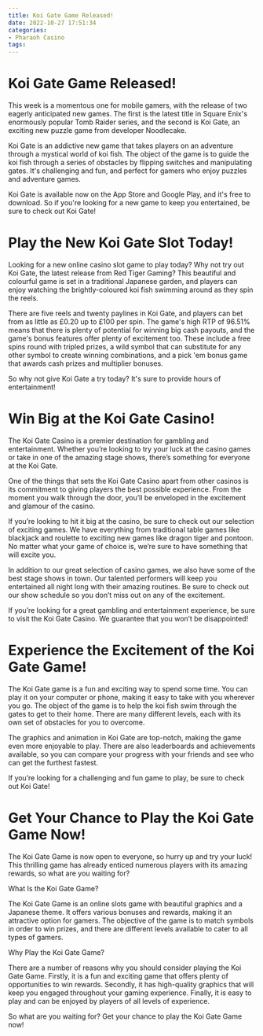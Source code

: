 ```yaml
---
title: Koi Gate Game Released!
date: 2022-10-27 17:51:34
categories:
- Pharaoh Casino
tags:
---
```



#  Koi Gate Game Released!

This week is a momentous one for mobile gamers, with the release of two eagerly anticipated new games. The first is the latest title in Square Enix's enormously popular Tomb Raider series, and the second is Koi Gate, an exciting new puzzle game from developer Noodlecake.

Koi Gate is an addictive new game that takes players on an adventure through a mystical world of koi fish. The object of the game is to guide the koi fish through a series of obstacles by flipping switches and manipulating gates. It's challenging and fun, and perfect for gamers who enjoy puzzles and adventure games.

Koi Gate is available now on the App Store and Google Play, and it's free to download. So if you're looking for a new game to keep you entertained, be sure to check out Koi Gate!

#  Play the New Koi Gate Slot Today!

Looking for a new online casino slot game to play today? Why not try out Koi Gate, the latest release from Red Tiger Gaming? This beautiful and colourful game is set in a traditional Japanese garden, and players can enjoy watching the brightly-coloured koi fish swimming around as they spin the reels.

There are five reels and twenty paylines in Koi Gate, and players can bet from as little as £0.20 up to £100 per spin. The game's high RTP of 96.51% means that there is plenty of potential for winning big cash payouts, and the game's bonus features offer plenty of excitement too. These include a free spins round with tripled prizes, a wild symbol that can substitute for any other symbol to create winning combinations, and a pick 'em bonus game that awards cash prizes and multiplier bonuses.

So why not give Koi Gate a try today? It's sure to provide hours of entertainment!

#  Win Big at the Koi Gate Casino!

The Koi Gate Casino is a premier destination for gambling and entertainment. Whether you’re looking to try your luck at the casino games or take in one of the amazing stage shows, there’s something for everyone at the Koi Gate.

One of the things that sets the Koi Gate Casino apart from other casinos is its commitment to giving players the best possible experience. From the moment you walk through the door, you’ll be enveloped in the excitement and glamour of the casino.

If you’re looking to hit it big at the casino, be sure to check out our selection of exciting games. We have everything from traditional table games like blackjack and roulette to exciting new games like dragon tiger and pontoon. No matter what your game of choice is, we’re sure to have something that will excite you.

In addition to our great selection of casino games, we also have some of the best stage shows in town. Our talented performers will keep you entertained all night long with their amazing routines. Be sure to check out our show schedule so you don’t miss out on any of the excitement.

If you’re looking for a great gambling and entertainment experience, be sure to visit the Koi Gate Casino. We guarantee that you won’t be disappointed!

#  Experience the Excitement of the Koi Gate Game!

The Koi Gate game is a fun and exciting way to spend some time. You can play it on your computer or phone, making it easy to take with you wherever you go. The object of the game is to help the koi fish swim through the gates to get to their home. There are many different levels, each with its own set of obstacles for you to overcome.

The graphics and animation in Koi Gate are top-notch, making the game even more enjoyable to play. There are also leaderboards and achievements available, so you can compare your progress with your friends and see who can get the furthest fastest.

If you’re looking for a challenging and fun game to play, be sure to check out Koi Gate!

#  Get Your Chance to Play the Koi Gate Game Now!

The Koi Gate Game is now open to everyone, so hurry up and try your luck! This thrilling game has already enticed numerous players with its amazing rewards, so what are you waiting for?

What Is the Koi Gate Game?

The Koi Gate Game is an online slots game with beautiful graphics and a Japanese theme. It offers various bonuses and rewards, making it an attractive option for gamers. The objective of the game is to match symbols in order to win prizes, and there are different levels available to cater to all types of gamers.

Why Play the Koi Gate Game?

There are a number of reasons why you should consider playing the Koi Gate Game. Firstly, it is a fun and exciting game that offers plenty of opportunities to win rewards. Secondly, it has high-quality graphics that will keep you engaged throughout your gaming experience. Finally, it is easy to play and can be enjoyed by players of all levels of experience.

So what are you waiting for? Get your chance to play the Koi Gate Game now!